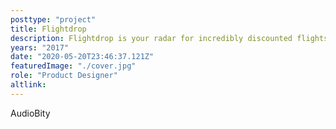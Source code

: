 ```yaml
---
posttype: "project"
title: Flightdrop
description: Flightdrop is your radar for incredibly discounted flights, guaranteed to be 50-70% off regular price. I consulted for the Ember Labs team to prototype, design and deliver engagement-driving experiences like the Chat UI and tiered rewards. As of 2018, the app has over 100K downloads and an average App Store rating of 4.7.
years: "2017"
date: "2020-05-20T23:46:37.121Z"  
featuredImage: "./cover.jpg"
role: "Product Designer"
altlink: 
---
```


AudioBity
